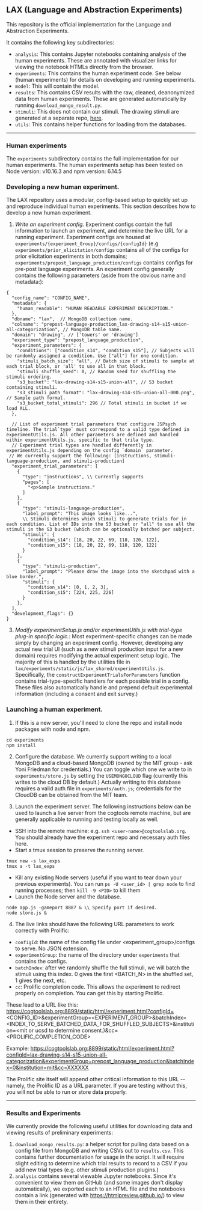 ## LAX (Language and Abstraction Experiments)

This repository is the official implementation for the Language and Abstraction Experiments.

It contains the following key subdirectories:

- `analysis`: This contains Jupyter notebooks containing analysis of the human experiments. These are annotated with visualizer links for viewing the notebook HTMLs directly from the browser.
- `experiments`: This contains the human experiment code. See below (human experiments) for details on developing and running experiments.
- `model`: This will contain the model.
- `results`: This contains CSV results with the raw, cleaned, deanonymized data from human experiments. These are generated automatically by running `download_mongo_result.py`.
- `stimuli`: This does not contain our stimuli. The drawing stimuli are generated at a separate repo, [here](https://github.com/CatherineWong/drawingtasks).
- `utils`: This contains helper functions for loading from the databases.

---

### Human experiments

The `experiments` subdirectory contains the full implementation for our human experiments.
The human experiments setup has been tested on Node version: v10.16.3 and npm version: 6.14.5

### Developing a new human experiment.

The LAX repository uses a modular, config-based setup to quickly set up and reproduce individual human experiments.
This section describes how to develop a new human experiment.

1. _Write an experiment config._ Experiment configs contain the full information to launch an experiment, and determine the live URL for a running experiment. Experiment configs are housed at `experiments/{experiment_Group}/configs/{configId}` (e.g `experiments/prior_elicitation/configs` contains all of the configs for prior elicitation experiments in both domains; `experiments/prepost_language_production/configs` contains configs for pre-post language experiments. An experiment config generally contains the following parameters (aside from the obvious name and metadata:):

```
{
  "config_name": "CONFIG_NAME",
  "metadata": {
    "human_readable": "HUMAN READABLE EXPERIMENT DESCRIPTION."
  },
  "dbname": "lax",  // MongoDB collection name.
  "colname": "prepost-language-production_lax-drawing-s14-s15-union-all-categorization", // MongoDB table name.
  "domain": "drawing", // ['towers' or 'drawing']
  "experiment_type": "prepost_language_production",
  "experiment_parameters": {
    "conditions": ["condition_s14", "condition_s15"], // Subjects will be randomly assigned a condition. Use ["all"] for one condition.
    "stimuli_batch_size": "all", // Batch size of stimuli to sample at each trial block, or 'all' to use all in that block.
    "stimuli_shuffle_seed": 0, // Random seed for shuffling the stimuli ordering.
    "s3_bucket": "lax-drawing-s14-s15-union-all", // S3 bucket containing stimuli.
    "s3_stimuli_path_format": "lax-drawing-s14-s15-union-all-000.png", // Sample path format.
    "s3_bucket_total_stimuli": 296 // Total stimuli in bucket if we load ALL.
  },

  // List of experiment trial parameters that configure JSPsych timeline. The trial`type` must correspond to a valid type defined in experimentUtils.js. All other parameters are defined and handled within experimentUtils.js, specific to that trila type.
  // Experiment trial types are handled differently in experimentUtils.js depending on the config `domain` parameter.
 // We currently support the following: [instructions, stimuli-language-production, and stimuli-production]
  "experiment_trial_parameters": [
    {
      "type": "instructions", \\ Currently supports
      "pages": [
        "<p>Sample instructions."
      ]
    },
    {
      "type": "stimuli-language-production",
      "label_prompt": "This image looks like...",
      \\ Stimuli determines which stimuli to generate trials for in each condition. List of IDs into the S3 bucket or "all" to use all the stimuli in the S3 bucket (which can be optionally batched per subject.
      "stimuli": {
        "condition_s14": [18, 20, 22, 69, 118, 120, 122],
        "condition_s15": [18, 20, 22, 69, 118, 120, 122]
      }
    },
    {
      "type": "stimuli-production",
      "label_prompt": "Please draw the image into the sketchpad with a blue border.",
      "stimuli": {
        "condition_s14": [0, 1, 2, 3],
        "condition_s15": [224, 225, 226]
      }
    },
  ],
  "development_flags": {}
}
```

3. _Modify experimentSetup.js and/or experimentUtils.js with trial-type plug-in specific logic._: Most experiment-specific changes can be made simply by changing an experiment config. However, developing any actual new trial UI (such as a new stimuli production input for a new domain) requires modifying the actual experiment setup logic. The majority of this is handled by the utilities file in `lax/experiments/static/js/lax_shared/experimentUtils.js`. Specifically, the `constructExperimentTrialsForParameters` function contains trial-type-specific handlers for each possible trial in a config.
   These files also automatically handle and prepend default experimental information (including a consent and exit survey.)

### Launching a human experiment.

1. If this is a new server, you'll need to clone the repo and install node packages with node and npm.

```
cd experiments
npm install
```

2. Configure the database. We currently support writing to a local MongoDB and a cloud-based MongoDB (owned by the MIT group - ask Yoni Friedman for credentials.) You can toggle which one we write to in `experiments/store.js` by setting the `USEMONGOCLOUD` flag (currently this writes to the cloud DB by default.) Actually writing to this database requires a valid auth file in `experiments/auth.js`; credentials for the CloudDB can be obtained from the MIT team.

3. Launch the experiment server. The following instructions below can be used to launch a live server from the cogtools remote machine, but are generally applicable to running and testing locally as well.

- SSH into the remote machine: e.g. `ssh <user-name>@cogtoolslab.org`. You should already have the experiment repo and necessary auth files here.
- Start a tmux session to preserve the running server.

```
tmux new -s lax_exps
tmux a -t lax_exps
```

- Kill any existing Node servers (useful if you want to tear down your previous experiments). You can run `ps -U <user_id> | grep node` to find running processes; then `kill -9 <PID>` to kill them
- Launch the Node server and the database.

```
node app.js -gameport 8887 & \\ Specify port if desired.
node store.js &
```

4. The live links should have the following URL parameters to work correctly with Prolific:

- `configId`: the name of the config file under <experiment_group>/configs to serve. No JSON extension.
- `experimentGroup`: the name of the directory under `experiments` that contains the configs.
- `batchIndex`: after we randomly shuffle the full stimuli, we will batch the stimuli using this index. 0 gives the first <BATCH_N> in the shuffled set, 1 gives the next, etc.
- `cc`: Prolific completion code. This allows the experiment to redirect properly on completion. You can get this by starting Prolific.

These lead to a URL like this:
https://cogtoolslab.org:8899/static/html/experiment.html?configId=<CONFIG_ID>&experimentGroup=<EXPERIMENT_GROUP>&batchIndex=<INDEX_TO_SERVE_BATCHED_DATA_FOR_SHUFFLED_SUBJECTS>&institution=<mit or ucsd to determine consent.)&cc=<PROLIFIC_COMPLETION_CODE>

Example: https://cogtoolslab.org:8899/static/html/experiment.html?configId=lax-drawing-s14-s15-union-all-categorization&experimentGroup=prepost_language_production&batchIndex=0&institution=mit&cc=XXXXXX

The Prolific site itself will append other critical information to this URL -- namely, the Prolific ID as a URL parameter. If you are testing without this, you will not be able to run or store data properly.

---

### Results and Experiments

We currently provide the following useful utilities for downloading data and viewing results of preliminary experiments:

1. `download_mongo_results.py`: a helper script for pulling data based on a config file from MongoDB and writing CSVs out to `results.csv`. This contains further documentation for usage in the script. It will require slight editing to determine which trial results to record to a CSV if you add new trial types (e.g. other stimuli production plugins.)
2. `analysis` contains several viewable Jupyter notebooks. Since it's convenient to view them on GitHub (and some images don't display automatically), we exported each to an HTML file and the notebooks contain a link (generated with https://htmlpreview.github.io/) to view them in their entirety.
